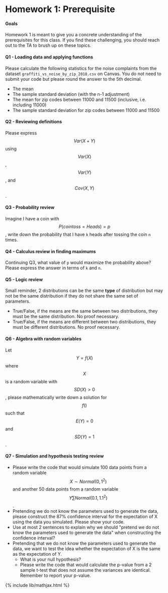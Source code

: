# Homework 1: Prerequisite

#### Goals
Homework 1 is meant to give you a concrete understanding of the prerequisites for this class. If you find these challenging, you should reach out to the TA to brush up on these topics.

#### Q1 - Loading data and applying functions
Please calculate the following statistics for the noise complaints from the dataset `graffiti_vs_noise_by_zip_2018.csv` on Canvas. You do not need to submit your code but please round the answer to the 5th decimal.
- The mean
- The sample standard deviation (with the n-1 adjustment)
- The mean for zip codes between 11000 and 11500 (inclusive, i.e. including 11000)
- The sample standard deviation for zip codes between 11000 and 11500

#### Q2 - Reviewing definitions
Please express $$Var(X + Y)$$ using $$Var(X)$$, $$Var(Y)$$, and $$Cov(X, Y)$$.

#### Q3 - Probability review
Imagine I have a coin with $$P(coin toss = Heads) = p$$, write down the probability that I have `k` heads after tossing the coin `n` times.

#### Q4 - Calculus review in finding maximums
Continuing Q3, what value of `p` would maximize the probability above? Please express the answer in terms of `k` and `n`.

#### Q5 - Logic review
Small reminder, 2 distributions can be the same **type** of distribution but may not be the same distribution if they do not share the same set of parameters. 
- True/False, if the means are the same between two distributions, they must be the same distribution. No proof necessary.
- True/False, if the means are different between two distributions, they must be different distributions. No proof necessary.

#### Q6 - Algebra with random variables
Let $$Y = f(X)$$ where $$X$$ is a random variable with $$SD(X)>0$$, please mathematically write down a solution for $$f()$$ such that $$E(Y)=0$$ and $$SD(Y)=1$$.

#### Q7 - Simulation and hypothesis testing review
- Please write the code that would simulate 100 data points from a random variable $$X\sim Normal(0, 1^2)$$ and another 50 data points from a random variable $$Y\sum Normal(0.1, 1.1^2)$$.
- Pretending we do not know the parameters used to generate the data, please construct the 87% confidence interval for the expectation of X using the data you simulated. Please show your code.
- Use at most 2 sentences to explain why we should "pretend we do not know the parameters used to generate the data" when constructing the confidence interval?
- Pretending that we do not know the parameters used to generate the data, we want to test the idea whether the expectation of X is the same as the expectation of Y.
  - What is your null hypothesis?
  - Please write the code that would calculate the p-value from a 2 sample t-test that does not assume the variances are identical. Remember to report your p-value.

{% include lib/mathjax.html %}
